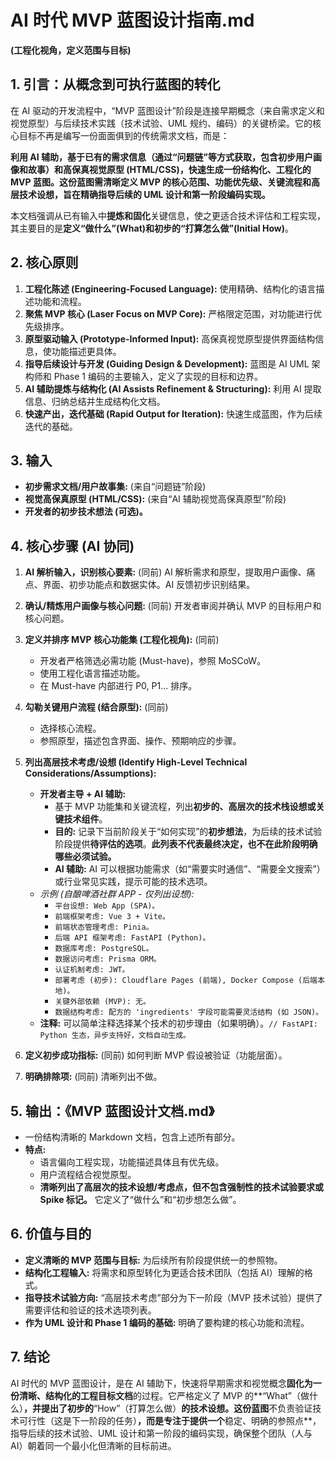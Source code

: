 # AI 时代 MVP 蓝图设计指南.md
**(工程化视角，定义范围与目标)**

## 1. 引言：从概念到可执行蓝图的转化

在 AI 驱动的开发流程中，“MVP 蓝图设计”阶段是连接早期概念（来自需求定义和视觉原型）与后续技术实践（技术试验、UML 规约、编码）的关键桥梁。它的核心目标不再是编写一份面面俱到的传统需求文档，而是：

**利用 AI 辅助，基于已有的需求信息（通过“问题链”等方式获取，包含初步用户画像和故事）和高保真视觉原型 (HTML/CSS)，快速生成一份结构化、工程化的 MVP 蓝图。这份蓝图需清晰定义 MVP 的核心范围、功能优先级、关键流程和高层技术设想，旨在精确指导后续的 UML 设计和第一阶段编码实现。**

本文档强调从已有输入中**提炼和固化**关键信息，使之更适合技术评估和工程实现，其主要目的是**定义“做什么”(What)和初步的“打算怎么做”(Initial How)**。

## 2. 核心原则

1.  **工程化陈述 (Engineering-Focused Language):** 使用精确、结构化的语言描述功能和流程。
2.  **聚焦 MVP 核心 (Laser Focus on MVP Core):** 严格限定范围，对功能进行优先级排序。
3.  **原型驱动输入 (Prototype-Informed Input):** 高保真视觉原型提供界面结构信息，使功能描述更具体。
4.  **指导后续设计与开发 (Guiding Design & Development):** 蓝图是 AI UML 架构师和 Phase 1 编码的主要输入，定义了实现的目标和边界。
5.  **AI 辅助提炼与结构化 (AI Assists Refinement & Structuring):** 利用 AI 提取信息、归纳总结并生成结构化文档。
6.  **快速产出，迭代基础 (Rapid Output for Iteration):** 快速生成蓝图，作为后续迭代的基础。

## 3. 输入

*   **初步需求文档/用户故事集:** (来自“问题链”阶段)
*   **视觉高保真原型 (HTML/CSS):** (来自“AI 辅助视觉高保真原型”阶段)
*   **开发者的初步技术想法 (可选)。**

## 4. 核心步骤 (AI 协同)

1.  **AI 解析输入，识别核心要素:** (同前) AI 解析需求和原型，提取用户画像、痛点、界面、初步功能点和数据实体。AI 反馈初步识别结果。
2.  **确认/精炼用户画像与核心问题:** (同前) 开发者审阅并确认 MVP 的目标用户和核心问题。
3.  **定义并排序 MVP 核心功能集 (工程化视角):** (同前)
    *   开发者严格筛选必需功能 (Must-have)，参照 MoSCoW。
    *   使用工程化语言描述功能。
    *   在 Must-have 内部进行 P0, P1... 排序。
4.  **勾勒关键用户流程 (结合原型):** (同前)
    *   选择核心流程。
    *   参照原型，描述包含界面、操作、预期响应的步骤。
5.  **列出高层技术考虑/设想 (Identify High-Level Technical Considerations/Assumptions):**
    *   **开发者主导 + AI 辅助:**
        *   基于 MVP 功能集和关键流程，列出**初步的、高层次的技术栈设想或关键技术组件**。
        *   **目的:** 记录下当前阶段关于“如何实现”的**初步想法**，为后续的技术试验阶段提供**待评估的选项**。**此列表不代表最终决定，也不在此阶段明确哪些必须试验。**
        *   **AI 辅助:** AI 可以根据功能需求（如“需要实时通信”、“需要全文搜索”）或行业常见实践，提示可能的技术选项。
    *   *示例 (自酿啤酒社群 APP - 仅列出设想):*
        *   `平台设想: Web App (SPA)。`
        *   `前端框架考虑: Vue 3 + Vite。`
        *   `前端状态管理考虑: Pinia。`
        *   `后端 API 框架考虑: FastAPI (Python)。`
        *   `数据库考虑: PostgreSQL。`
        *   `数据访问考虑: Prisma ORM。`
        *   `认证机制考虑: JWT。`
        *   `部署考虑 (初步): Cloudflare Pages (前端), Docker Compose (后端本地)。`
        *   `关键外部依赖 (MVP): 无。`
        *   `数据结构考虑: 配方的 'ingredients' 字段可能需要灵活结构 (如 JSON)。`
    *   **注释:** 可以简单注释选择某个技术的初步理由（如果明确）。`// FastAPI: Python 生态，异步支持好，文档自动生成。`

6.  **定义初步成功指标:** (同前) 如何判断 MVP 假设被验证（功能层面）。
7.  **明确排除项:** (同前) 清晰列出不做。

## 5. 输出：《MVP 蓝图设计文档.md》

*   一份结构清晰的 Markdown 文档，包含上述所有部分。
*   **特点:**
    *   语言偏向工程实现，功能描述具体且有优先级。
    *   用户流程结合视觉原型。
    *   **清晰列出了高层次的技术设想/考虑点，但不包含强制性的技术试验要求或 Spike 标记。** 它定义了“做什么”和“初步想怎么做”。

## 6. 价值与目的

*   **定义清晰的 MVP 范围与目标:** 为后续所有阶段提供统一的参照物。
*   **结构化工程输入:** 将需求和原型转化为更适合技术团队（包括 AI）理解的格式。
*   **指导技术试验方向:** “高层技术考虑”部分为下一阶段（MVP 技术试验）提供了需要评估和验证的技术选项列表。
*   **作为 UML 设计和 Phase 1 编码的基础:** 明确了要构建的核心功能和流程。

## 7. 结论

AI 时代的 MVP 蓝图设计，是在 AI 辅助下，快速将早期需求和视觉概念**固化为一份清晰、结构化的工程目标文档**的过程。它严格定义了 MVP 的**“What”（做什么）**，并提出了初步的**“How”（打算怎么做）**的技术设想。这份蓝图**不负责验证技术可行性（这是下一阶段的任务）**，而是专注于提供一个**稳定、明确的参照点**，指导后续的技术试验、UML 设计和第一阶段的编码实现，确保整个团队（人与 AI）朝着同一个最小化但清晰的目标前进。